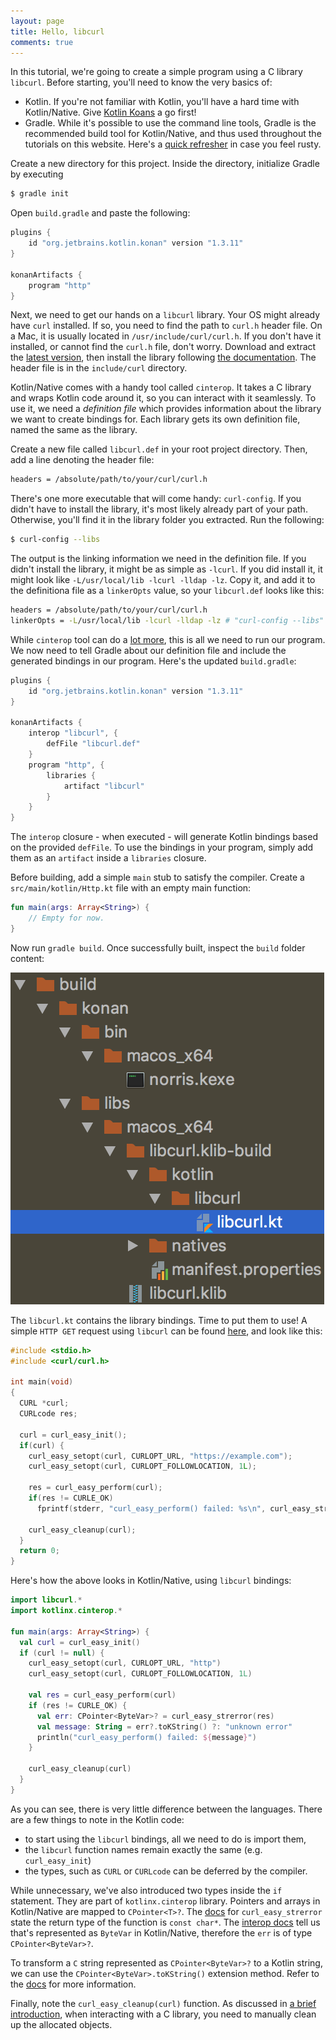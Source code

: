 ```yaml
---
layout: page
title: Hello, libcurl
comments: true
---
```


In this tutorial, we're going to create a simple program using a C library `libcurl`. Before starting, you'll need to know the very basics of:

- Kotlin. If you're not familiar with Kotlin, you'll have a hard time with Kotlin/Native. Give [Kotlin Koans][1] a go first!
- Gradle. While it's possible to use the command line tools, Gradle is the recommended build tool for Kotlin/Native,
  and thus used throughout the tutorials on this website. Here's a [quick refresher][2] in case you feel rusty.

Create a new directory for this project. Inside the directory, initialize Gradle by executing

```bash
$ gradle init
```

Open `build.gradle` and paste the following:

```gradle
plugins {
    id "org.jetbrains.kotlin.konan" version "1.3.11"
}

konanArtifacts {
    program "http"
}
```

Next, we need to get our hands on a `libcurl` library. Your OS might already have `curl` installed. If so, you need to find the path to `curl.h` header file. On a Mac, it is usually located in `/usr/include/curl/curl.h`. If you don't have it installed, or cannot find the `curl.h` file, don't worry. Download and extract the [latest version][3], then install the library following [the documentation][5]. The header file is in the `include/curl` directory.

Kotlin/Native comes with a handy tool called `cinterop`. It takes a C library and wraps Kotlin code around it, so you can interact with it seamlessly. To use it, we need a _definition file_ which provides information about the library we want to create bindings for. Each library gets its own definition file, named the same as the library.

Create a new file called `libcurl.def` in your root project directory. Then, add a line denoting the header file:

```bash
headers = /absolute/path/to/your/curl/curl.h
```

There's one more executable that will come handy: `curl-config`. If you didn't have to install the library, it's most likely already part of your path. Otherwise, you'll find it in the library folder you extracted. Run the following:

```bash
$ curl-config --libs
```

The output is the linking information we need in the definition file. If you didn't install the library, it might be as simple as `-lcurl`. If you did install it, it might look like `-L/usr/local/lib -lcurl -lldap -lz`. Copy it, and add it to the definitiona file as a `linkerOpts` value, so your `libcurl.def` looks like this:

```bash
headers = /absolute/path/to/your/curl/curl.h
linkerOpts = -L/usr/local/lib -lcurl -lldap -lz # "curl-config --libs" output
```

While `cinterop` tool can do a [lot more][4], this is all we need to run our program. We now need to tell Gradle about our definition file and include the generated bindings in our program. Here's the updated `build.gradle`:

```gradle
plugins {
    id "org.jetbrains.kotlin.konan" version "1.3.11"
}

konanArtifacts {
    interop "libcurl", {
        defFile "libcurl.def"
    }
    program "http", {
        libraries {
            artifact "libcurl"
        }
    }
}
```

The `interop` closure - when executed - will generate Kotlin bindings based on the provided `defFile`. To use the bindings in your program, simply add them as an `artifact` inside a `libraries` closure.

Before building, add a simple `main` stub to satisfy the compiler. Create a `src/main/kotlin/Http.kt` file with an empty main function:

```kotlin
fun main(args: Array<String>) {
    // Empty for now.
}
```

Now run `gradle build`. Once successfully built, inspect the `build` folder content:

![curl build](/public/assets/curl-build.png)

The `libcurl.kt` contains the library bindings. Time to put them to use! A simple `HTTP GET` request using `libcurl` can be found [here][6], and look like this:

```c
#include <stdio.h>
#include <curl/curl.h>

int main(void)
{
  CURL *curl;
  CURLcode res;

  curl = curl_easy_init();
  if(curl) {
    curl_easy_setopt(curl, CURLOPT_URL, "https://example.com");
    curl_easy_setopt(curl, CURLOPT_FOLLOWLOCATION, 1L);

    res = curl_easy_perform(curl);
    if(res != CURLE_OK)
      fprintf(stderr, "curl_easy_perform() failed: %s\n", curl_easy_strerror(res));

    curl_easy_cleanup(curl);
  }
  return 0;
}
```

Here's how the above looks in Kotlin/Native, using `libcurl` bindings:

```kotlin
import libcurl.*
import kotlinx.cinterop.*

fun main(args: Array<String>) {
  val curl = curl_easy_init()
  if (curl != null) {
    curl_easy_setopt(curl, CURLOPT_URL, "http")
    curl_easy_setopt(curl, CURLOPT_FOLLOWLOCATION, 1L)

    val res = curl_easy_perform(curl)
    if (res != CURLE_OK) {
      val err: CPointer<ByteVar>? = curl_easy_strerror(res)
      val message: String = err?.toKString() ?: "unknown error"
      println("curl_easy_perform() failed: ${message}")
    }

    curl_easy_cleanup(curl)
  }
}
```

As you can see, there is very little difference between the languages. There are a few things to note in the Kotlin code:

- to start using the `libcurl` bindings, all we need to do is import them,
- the `libcurl` function names remain exactly the same (e.g. `curl_easy_init`)
- the types, such as `CURL` or `CURLcode` can be deferred by the compiler.

While unnecessary, we've also introduced two types inside the `if` statement. They are part of `kotlinx.cinterop` library. Pointers and arrays in Kotlin/Native are mapped to `CPointer<T>?`. The [docs][7] for `curl_easy_strerror` state the return type of the function is `const char*`. The [interop docs][8] tell us that's represented as `ByteVar` in Kotlin/Native, therefore the `err` is of type `CPointer<ByteVar>?`.

To transform a `C` string represented as `CPointer<ByteVar>?` to a Kotlin string, we can use the `CPointer<ByteVar>.toKString()` extension method. Refer to the [docs][9] for more information.

Finally, note the `curl_easy_cleanup(curl)` function. As discussed in [a brief introduction](kotlin-native), when interacting with a C library, you need to manually clean up the allocated objects.

[1]: https://play.kotlinlang.org/koans/overview
[2]: http://www.vogella.com/tutorials/Gradle/article.html
[3]: https://github.com/curl/curl/releases
[4]: https://kotlinlang.org/docs/reference/native/c_interop.html
[5]: https://github.com/curl/curl/blob/master/docs/INSTALL.md
[6]: https://curl.haxx.se/libcurl/c/simple.html
[7]: https://curl.haxx.se/libcurl/c/curl_easy_strerror.html
[8]: https://github.com/JetBrains/kotlin-native/blob/master/INTEROP.md
[9]: https://kotlinlang.org/api/latest/jvm/stdlib/kotlinx.cinterop/to-k-string.html
